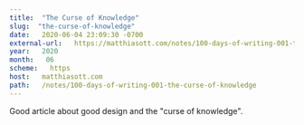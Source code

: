 ```yaml
---
title:  "The Curse of Knowledge" 
slug:  "the-curse-of-knowledge" 
date:   2020-06-04 23:09:30 -0700 
external-url:   https://matthiasott.com/notes/100-days-of-writing-001-the-curse-of-knowledge 
year:   2020 
month:   06 
scheme:   https 
host:   matthiasott.com 
path:   /notes/100-days-of-writing-001-the-curse-of-knowledge 
---
```


Good article about good design and the "curse of knowledge".